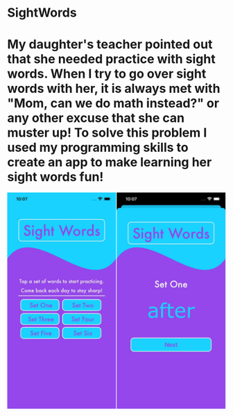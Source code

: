 # SightWords

# My daughter's teacher pointed out that she needed practice with sight words. When I try to go over sight words with her, it is always met with "Mom, can we do math instead?" or any other excuse that she can muster up! To solve this problem I used my programming skills to create an app to make learning her sight words fun!

![](https://github.com/StephanieBallard/SightWords2/blob/main/Screen%20Shot%202021-02-18%20at%2010.10.49%20PM.png)
